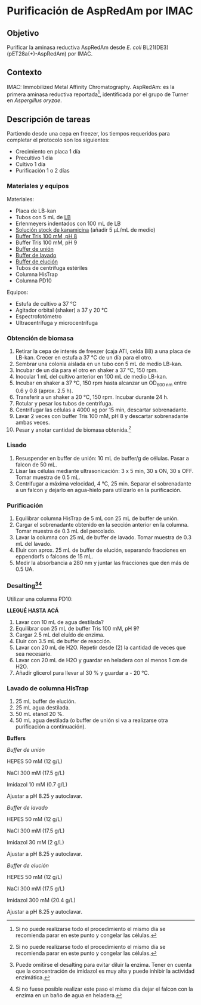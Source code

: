 # Purificación de AspRedAm por IMAC

## Objetivo

Purificar la aminasa reductiva AspRedAm desde *E. coli* BL21(DE3) (pET28a(+)-AspRedAm) por IMAC.

## Contexto

IMAC: Immobilized Metal Affinity Chromatography.
AspRedAm: es la primera aminasa reductiva reportada[^1], identificada por el grupo de Turner en *Aspergillus oryzae*.

## Descripción de tareas

Partiendo desde una cepa en freezer, los tiempos requeridos para completar el protocolo son los siguientes:

- Crecimiento en placa 1 día
- Precultivo 1 día
- Cultivo 1 día
- Purificación 1 o 2 días

### Materiales y equipos

Materiales:

- Placa de LB-kan
- Tubos con 5 mL de [LB](../Media/m001.md)
- Erlenmeyers indentados con 100 mL de LB
- [Solución stock de kanamicina](../Solutions/s002.md) (añadir 5 μL/mL de medio)
- [Buffer Tris 100 mM, pH 8](../Solutions/s004.md)
- Buffer Tris 100 mM, pH 9
- [Buffer de unión](../Solutions/s005.md)
- [Buffer de lavado](../Solutions/s006.md)
- [Buffer de elución](../Solutions/s007.md)
- Tubos de centrífuga estériles
- Columna HisTrap
- Columna PD10

Equipos:

- Estufa de cultivo a 37 °C
- Agitador orbital (shaker) a 37 y 20 °C
- Espectrofotómetro
- Ultracentrífuga y microcentrífuga

### Obtención de biomasa

1. Retirar la cepa de interés de freezer (caja ATI, celda B8) a una placa de LB-kan. Crecer en estufa a 37 °C de un día para el otro.
2. Sembrar una colonia aislada en un tubo con 5 mL de medio LB-kan.
3. Incubar de un día para el otro en shaker a 37 °C, 150 rpm.
4. Inocular 1 mL del cultivo anterior en 100 mL de medio LB-kan.
5. Incubar en shaker a 37 °C, 150 rpm hasta alcanzar un OD<sub>600 nm</sub> entre 0.6 y 0.8 (aprox. 2.5 h).
6. Transferir a un shaker a 20 °C, 150 rpm. Incubar durante 24 h.
7. Rotular y pesar los tubos de centrífuga.
8. Centrifugar las células a 4000 xg por 15 min, descartar sobrenadante.
9. Lavar 2 veces con buffer Tris 100 mM, pH 8 y descartar sobrenadante ambas veces.
10. Pesar y anotar cantidad de biomasa obtenida.[^1]

### Lisado

1. Resuspender en buffer de unión: 10 mL de buffer/g de células. Pasar a falcon de 50 mL.
2. Lisar las células mediante ultrasonicación: 3 x 5 min, 30 s ON, 30 s OFF. Tomar muestra de 0.5 mL.
3. Centrifugar a máxima velocidad, 4 °C, 25 min. Separar el sobrenadante a un falcon y dejarlo en agua-hielo para utilizarlo en la purificación.

### Purificación

1. Equilibrar columna HisTrap de 5 mL con 25 mL de buffer de unión.
2. Cargar el sobrenadante obtenido en la sección anterior en la columna. Tomar muestra de 0.3 mL del percolado.
3. Lavar la columna con 25 mL de buffer de lavado. Tomar muestra de 0.3 mL del lavado.
4. Eluir con aprox. 25 mL de buffer de elución, separando fracciones en eppendorfs o falcons de 15 mL.
5. Medir la absorbancia a 280 nm y juntar las fracciones que den más de 0.5 UA.

### Desalting[^2][^3]

Utilizar una columna PD10:

**LLEGUÉ HASTA ACÁ**

1. Lavar con 10 mL de agua destilada?
2. Equilibrar con 25 mL de buffer Tris 100 mM, pH 9?
3. Cargar 2.5 mL del eluído de enzima.
4. Eluir con 3.5 mL de buffer de reacción.
5. Lavar con 20 mL de H2O. Repetir desde (2) la cantidad de veces que sea necesario.
6. Lavar con 20 mL de H2O y guardar en heladera con al menos 1 cm de H2O.
7. Añadir glicerol para llevar al 30 % y guardar a - 20 °C.

### Lavado de columna HisTrap

1. 25 mL buffer de elución.
2. 25 mL agua destilada.
3. 50 mL etanol 20 %.
4. 50 mL agua destilada (o buffer de unión si va a realizarse otra purificación a continuación).

**Buffers**

_Buffer de unión_

HEPES 50 mM (12 g/L)

NaCl 300 mM (17.5 g/L)

Imidazol 10 mM (0.7 g/L)

Ajustar a pH 8.25 y autoclavar.

_Buffer de lavado_

HEPES 50 mM (12 g/L)

NaCl 300 mM (17.5 g/L)

Imidazol 30 mM (2 g/L)

Ajustar a pH 8.25 y autoclavar.

_Buffer de elución_

HEPES 50 mM (12 g/L)

NaCl 300 mM (17.5 g/L)

Imidazol 300 mM (20.4 g/L)

Ajustar a pH 8.25 y autoclavar.

[^1]: Si no puede realizarse todo el procedimiento el mismo día se recomienda parar en este punto y congelar las células.
[^2]: Puede omitirse el desalting para evitar diluir la enzima. Tener en cuenta que la concentración de imidazol es muy alta y puede inhibir la actividad enzimática.
[^3]: Si no fuese posible realizar este paso el mismo día dejar el falcon con la enzima en un baño de agua en heladera.
